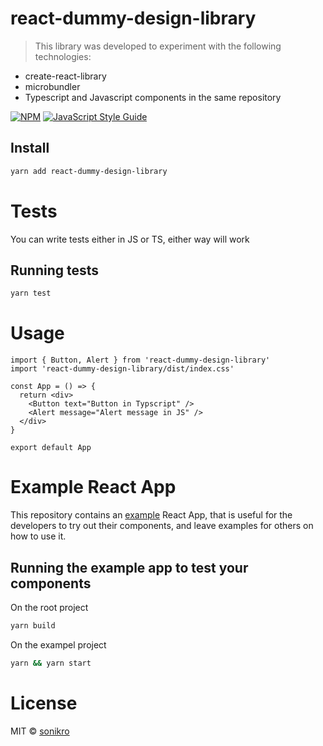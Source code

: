 # react-dummy-design-library

> This library was developed to experiment with the following technologies:

- create-react-library
- microbundler
- Typescript and Javascript components in the same repository

[![NPM](https://img.shields.io/npm/v/react-dummy-design-library.svg)](https://www.npmjs.com/package/react-dummy-design-library) [![JavaScript Style Guide](https://img.shields.io/badge/code_style-standard-brightgreen.svg)](https://standardjs.com)

## Install

```bash
yarn add react-dummy-design-library
```

# Tests

You can write tests either in JS or TS, either way will work




## Running tests

```bash
yarn test
```

# Usage

```tsx
import { Button, Alert } from 'react-dummy-design-library'
import 'react-dummy-design-library/dist/index.css'

const App = () => {
  return <div>
    <Button text="Button in Typscript" />
    <Alert message="Alert message in JS" />
  </div>
}

export default App

```

# Example React App

This repository contains an [example](example/src/App.tsx) React App, that is useful for the developers to try out their components, and leave examples for others on how to use it.

## Running the example app to test your components
On the root project

```bash
yarn build
```
On the exampel project
```bash
yarn && yarn start
```


# License

MIT © [sonikro](https://github.com/sonikro)
